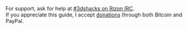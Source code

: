 For support, ask for help at [#3dshacks on Rizon IRC](https://gate.omicron.pw/).    
If you appreciate this guide, I accept [donations](https://github.com/Plailect/Guide/wiki/Donations) through both Bitcoin and PayPal.

